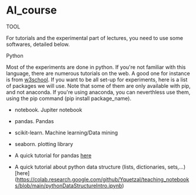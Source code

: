 # AI_course

TOOL

 For tutorials and the experimental part of lectures, you need to use some softwares, detailed below. 

 Python

 Most of the experiments are done in python. If you're not familiar with this language, there are numerous tutorials on the web. 
 A good one for instance is from [w3school](https://www.w3schools.com/python/). If you want to be all set-up for experiments, here is a list of packages we will use. 
 Note that some of them are only available with pip, and not anaconda. If you're using anaconda, you can neverthless use them, using the pip command (pip install package_name). 

 - notebook. Jupiter notebook
 - pandas. Pandas
 - scikit-learn. Machine learning/Data mining
 - seaborn. plotting library

- A quick tutorial for pandas [here](https://colab.research.google.com/github/Yquetzal/Teaching_notebooks/blob/main/Pandas_hands_on.ipynb#scrollTo=Sun0bs5-qPt3)
- A quick tutorial about python data structure (lists, dictionaries, sets,...) [here] (https://colab.research.google.com/github/Yquetzal/teaching_notebooks/blob/main/pythonDataStructureIntro.ipynb)
